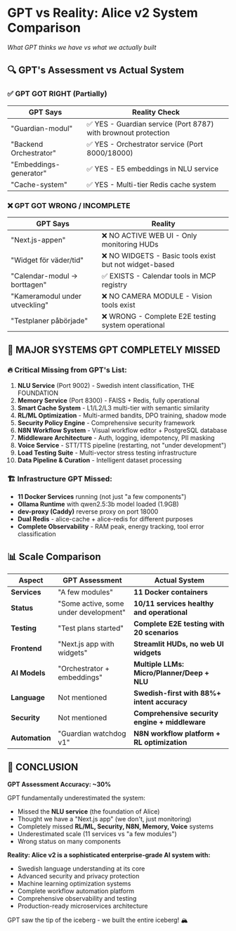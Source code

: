 # GPT vs Reality: Alice v2 System Comparison
*What GPT thinks we have vs what we actually built*

## 🔍 GPT's Assessment vs Actual System

### ✅ GPT GOT RIGHT (Partially)
| GPT Says | Reality Check |
|----------|---------------|
| "Guardian-modul" | ✅ YES - Guardian service (Port 8787) with brownout protection |
| "Backend Orchestrator" | ✅ YES - Orchestrator service (Port 8000/18000) |
| "Embeddings-generator" | ✅ YES - E5 embeddings in NLU service |
| "Cache-system" | ✅ YES - Multi-tier Redis cache system |

### ❌ GPT GOT WRONG / INCOMPLETE
| GPT Says | Reality |
|----------|---------|
| "Next.js-appen" | ❌ NO ACTIVE WEB UI - Only monitoring HUDs |
| "Widget för väder/tid" | ❌ NO WIDGETS - Basic tools exist but not widget-based |
| "Calendar-modul → borttagen" | ✅ EXISTS - Calendar tools in MCP registry |
| "Kameramodul under utveckling" | ❌ NO CAMERA MODULE - Vision tools exist |
| "Testplaner påbörjade" | ❌ WRONG - Complete E2E testing system operational |

## 🚨 MAJOR SYSTEMS GPT COMPLETELY MISSED

### 🔥 Critical Missing from GPT's List:
1. **NLU Service** (Port 9002) - Swedish intent classification, THE FOUNDATION
2. **Memory Service** (Port 8300) - FAISS + Redis, fully operational
3. **Smart Cache System** - L1/L2/L3 multi-tier with semantic similarity
4. **RL/ML Optimization** - Multi-armed bandits, DPO training, shadow mode
5. **Security Policy Engine** - Comprehensive security framework
6. **N8N Workflow System** - Visual workflow editor + PostgreSQL database
7. **Middleware Architecture** - Auth, logging, idempotency, PII masking
8. **Voice Service** - STT/TTS pipeline (restarting, not "under development")
9. **Load Testing Suite** - Multi-vector stress testing infrastructure
10. **Data Pipeline & Curation** - Intelligent dataset processing

### 🏗️ Infrastructure GPT Missed:
- **11 Docker Services** running (not just "a few components")
- **Ollama Runtime** with qwen2.5:3b model loaded (1.9GB)
- **dev-proxy (Caddy)** reverse proxy on port 18000
- **Dual Redis** - alice-cache + alice-redis for different purposes
- **Complete Observability** - RAM peak, energy tracking, tool error classification

## 📊 Scale Comparison

| Aspect | GPT Assessment | Actual System |
|--------|----------------|---------------|
| **Services** | "A few modules" | **11 Docker containers** |
| **Status** | "Some active, some under development" | **10/11 services healthy and operational** |
| **Testing** | "Test plans started" | **Complete E2E testing with 20 scenarios** |
| **Frontend** | "Next.js app with widgets" | **Streamlit HUDs, no web UI widgets** |
| **AI Models** | "Orchestrator + embeddings" | **Multiple LLMs: Micro/Planner/Deep + NLU** |
| **Language** | Not mentioned | **Swedish-first with 88%+ intent accuracy** |
| **Security** | Not mentioned | **Comprehensive security engine + middleware** |
| **Automation** | "Guardian watchdog v1" | **N8N workflow platform + RL optimization** |

## 🎯 CONCLUSION

**GPT Assessment Accuracy: ~30%**

GPT fundamentally underestimated the system:
- Missed the **NLU service** (the foundation of Alice)
- Thought we have a "Next.js app" (we don't, just monitoring)
- Completely missed **RL/ML, Security, N8N, Memory, Voice** systems
- Underestimated scale (11 services vs "a few modules")
- Wrong status on many components

**Reality: Alice v2 is a sophisticated enterprise-grade AI system with:**
- Swedish language understanding at its core
- Advanced security and privacy protection  
- Machine learning optimization systems
- Complete workflow automation platform
- Comprehensive observability and testing
- Production-ready microservices architecture

GPT saw the tip of the iceberg - we built the entire iceberg! 🏔️